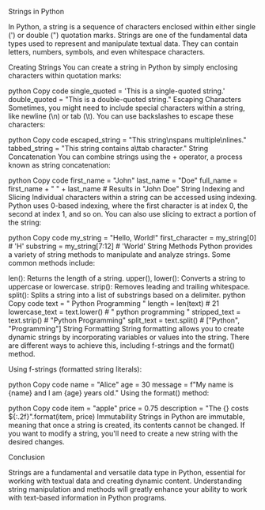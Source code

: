 Strings in Python

In Python, a string is a sequence of characters enclosed within either single (') or double (") quotation marks. Strings are one of the fundamental data types used to represent and manipulate textual data. They can contain letters, numbers, symbols, and even whitespace characters.

Creating Strings
You can create a string in Python by simply enclosing characters within quotation marks:

python
Copy code
single_quoted = 'This is a single-quoted string.'
double_quoted = "This is a double-quoted string."
Escaping Characters
Sometimes, you might need to include special characters within a string, like newline (\n) or tab (\t). You can use backslashes to escape these characters:

python
Copy code
escaped_string = "This string\nspans multiple\nlines."
tabbed_string = "This string contains a\ttab character."
String Concatenation
You can combine strings using the + operator, a process known as string concatenation:

python
Copy code
first_name = "John"
last_name = "Doe"
full_name = first_name + " " + last_name  # Results in "John Doe"
String Indexing and Slicing
Individual characters within a string can be accessed using indexing. Python uses 0-based indexing, where the first character is at index 0, the second at index 1, and so on. You can also use slicing to extract a portion of the string:

python
Copy code
my_string = "Hello, World!"
first_character = my_string[0]       # 'H'
substring = my_string[7:12]          # 'World'
String Methods
Python provides a variety of string methods to manipulate and analyze strings. Some common methods include:

len(): Returns the length of a string.
upper(), lower(): Converts a string to uppercase or lowercase.
strip(): Removes leading and trailing whitespace.
split(): Splits a string into a list of substrings based on a delimiter.
python
Copy code
text = "  Python Programming  "
length = len(text)                 # 21
lowercase_text = text.lower()      # "  python programming  "
stripped_text = text.strip()        # "Python Programming"
split_text = text.split()           # ["Python", "Programming"]
String Formatting
String formatting allows you to create dynamic strings by incorporating variables or values into the string. There are different ways to achieve this, including f-strings and the format() method.

Using f-strings (formatted string literals):

python
Copy code
name = "Alice"
age = 30
message = f"My name is {name} and I am {age} years old."
Using the format() method:

python
Copy code
item = "apple"
price = 0.75
description = "The {} costs ${:.2f}".format(item, price)
Immutability
Strings in Python are immutable, meaning that once a string is created, its contents cannot be changed. If you want to modify a string, you'll need to create a new string with the desired changes.

Conclusion

Strings are a fundamental and versatile data type in Python, essential for working with textual data and creating dynamic content. Understanding string manipulation and methods will greatly enhance your ability to work with text-based information in Python programs.



